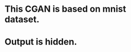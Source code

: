 # This CGAN is based on mnist dataset.
# Output is hidden.
<!-- This .ipynb file compiled on Google Colab. -->
